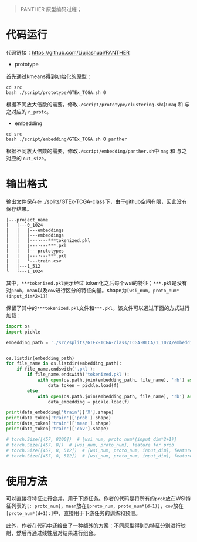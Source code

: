 > PANTHER 原型编码过程；

# 代码运行

代码链接：https://github.com/Liujiashuai/PANTHER

* prototype

首先通过kmeans得到初始化的原型：

```
cd src
bash ./script/prototype/GTEx_TCGA.sh 0
```

根据不同放大倍数的需要，修改`./script/prototype/clustering.sh`中 `mag` 和 与之对应的 `n_proto`。

* embedding

```
cd src
bash ./script/embedding/GTEx_TCGA.sh 0 panther
```

根据不同放大倍数的需要，修改`./script/embedding/panther.sh`中 `mag` 和 与之对应的 `out_size`。


# 输出格式

输出文件保存在 ./splits/GTEx-TCGA-class下，由于github空间有限，因此没有保存结果。

```text
|---project_name
|   |---0_1024
|   |   |---embeddings
|   |   |---embeddings
|   |   |---└---***tokenized.pkl
|   |   |---└---***.pkl
|   |   |---prototypes
|   |   |---└---***.pkl
|   |   └---train.csv
|   |---1_512
└   └---1_1024
```

其中，`***tokenized.pkl`表示经过 token化之后每个wsi的特征；`***.pkl`是没有对`prob`，`mean`以及`cov`进行区分的特征向量。shape为`[wsi_num, proto_num* (input_dim*2+1)]`

保留了其中的`***tokenized.pkl`文件和`***.pkl`，该文件可以通过下面的方式进行加载：

```python
import os
import pickle

embedding_path = './src/splits/GTEx-TCGA-class/TCGA-BLCA/1_1024/embeddings'


os.listdir(embedding_path)
for file_name in os.listdir(embedding_path):
    if file_name.endswith('.pkl'):
        if file_name.endswith('tokenized.pkl'):
            with open(os.path.join(embedding_path, file_name), 'rb') as f:
                data_token = pickle.load(f)
        else:
            with open(os.path.join(embedding_path, file_name), 'rb') as f:
                data_embedding = pickle.load(f)

print(data_embedding['train']['X'].shape)
print(data_token['train']['prob'].shape)
print(data_token['train']['mean'].shape)
print(data_token['train']['cov'].shape)

# torch.Size([457, 8200])  # [wsi_num, proto_num*(input_dim*2+1)]
# torch.Size([457, 8])  # [wsi_num, proto_num], feature for prob
# torch.Size([457, 8, 512])  # [wsi_num, proto_num, input_dim], feature for mean
# torch.Size([457, 8, 512])  # [wsi_num, proto_num, input_dim], feature for cov
```

# 使用方法
可以直接将特征进行合并，用于下游任务。作者的代码是将所有的`prob`放在WSI特征列表的`[: proto_num]`，`mean`放在`[proto_num, proto_num*(d+1)]`，`cov`放在`[proto_num*(d+1):]`中，直接用于下游任务的训练和预测。

此外，作者在代码中还给出了一种额外的方案：不同原型得到的特征分别进行映射，然后再通过线性层对结果进行组合。
